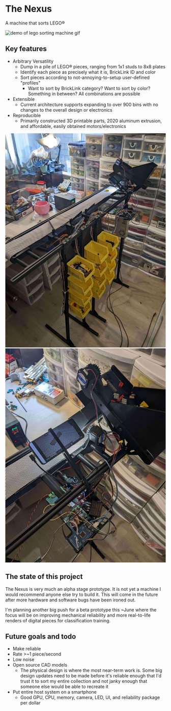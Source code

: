 # The Nexus
A machine that sorts LEGO®

![demo of lego sorting machine gif](https://github.com/spencerhhubert/nexus/blob/main/assets/nexus%20demo%202023-4-8%2003.gif?raw=true)

## Key features
- Arbitrary Versatility 
    - Dump in a pile of LEGO® pieces, ranging from 1x1 studs to 8x8 plates
    - Identify each piece as precisely what it is, BrickLink ID and color
    - Sort pieces according to not-annoying-to-setup user-defined "profiles"
        - Want to sort by BrickLink category? Want to sort by color? Something in between? All combinations are possible
- Extensible
    - Current architecture supports expanding to over 900 bins with no changes to the overall design or electronics
- Reproducible 
    - Primarily constructed 3D printable parts, 2020 aluminum extrusion, and affordable, easily obtained motors/electronics

![nexus lego sorting machine prototype 1 overview](https://raw.githubusercontent.com/spencerhhubert/nexus/main/assets/nexus_prototype0103.jpg)
![nexus lego sorting machine prototype 1 overview 2](https://raw.githubusercontent.com/spencerhhubert/nexus/main/assets/nexus_prototype0104.jpg)

## The state of this project
The Nexus is very much an alpha stage prototype. It is not yet a machine I would recommend anyone else try to build it. This will come in the future after more hardware and software bugs have been ironed out.

I'm planning another big push for a beta prototype this ~June where the focus will be on improving mechanical reliability and more real-to-life renders of digital pieces for classification training.

## Future goals and todo
- Make reliable
- Rate >~1 piece/second
- Low noise
- Open source CAD models
    - The physical design is where the most near-term work is. Some big design updates need to be made before it's reliable enough that I'd trust it to sort my entire collection and not janky enough that someone else would be able to recreate it
- Put entire host system on a smartphone
    - Good GPU, CPU, memory, camera, LED, UI, and reliability package per dollar

